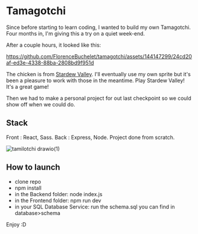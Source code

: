 # Tamagotchi

Since before starting to learn coding, I wanted to build my own Tamagotchi. 
Four months in, I'm giving this a try on a quiet week-end.

After a couple hours, it looked like this: 

https://github.com/FlorenceBuchelet/tamagotchi/assets/144147299/24cd20af-ed3e-4338-88ba-2808bd9f951d

The chicken is from [Stardew Valley](https://store.steampowered.com/app/413150/Stardew_Valley/). I'll eventually use my own sprite but it's been a pleasure to work with those in the meantime. Play Stardew Valley! It's a great game!

Then we had to make a personal project for out last checkpoint so we could show off when we could do.

## Stack

Front : React, Sass.
Back : Express, Node.
Project done from scratch.

![tamilotchi drawio(1)](https://github.com/FlorenceBuchelet/tamagotchi/assets/144147299/010fd996-80f6-426a-9b1b-b5e0fc614d0d)

## How to launch

- clone repo
- npm install
- in the Backend folder: node index.js
- in the Frontend folder: npm run dev
- in your SQL Database Service: run the schema.sql you can find in database>schema

Enjoy :D
